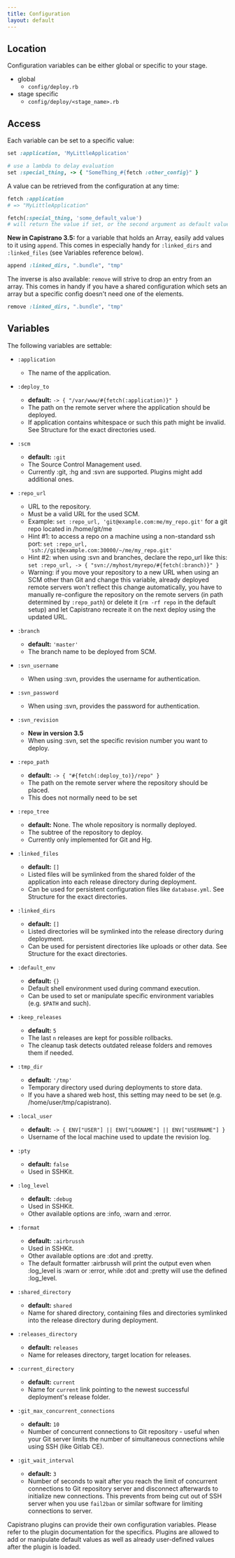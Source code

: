 ```yaml
---
title: Configuration
layout: default
---
```


## Location

Configuration variables can be either global or specific to your stage.

* global
  * `config/deploy.rb`
* stage specific
  * `config/deploy/<stage_name>.rb`

## Access

Each variable can be set to a specific value:

```ruby
set :application, 'MyLittleApplication'

# use a lambda to delay evaluation
set :special_thing, -> { "SomeThing_#{fetch :other_config}" }
```

A value can be retrieved from the configuration at any time:

```ruby
fetch :application
# => "MyLittleApplication"

fetch(:special_thing, 'some_default_value')
# will return the value if set, or the second argument as default value
```

**New in Capistrano 3.5:** for a variable that holds an Array, easily add values to it using `append`. This comes in especially handy for `:linked_dirs` and `:linked_files` (see Variables reference below).

```ruby
append :linked_dirs, ".bundle", "tmp"
```

The inverse is also available: `remove` will strive to drop an entry from an array. This comes in handy if you have a shared configuration which sets an array but a specific config doesn't need one of the elements.

```ruby
remove :linked_dirs, ".bundle", "tmp"
```

## Variables

The following variables are settable:

* `:application`
  * The name of the application.

* `:deploy_to`
  * **default:** `-> { "/var/www/#{fetch(:application)}" }`
  * The path on the remote server where the application should be deployed.
  * If application contains whitespace or such this path might be invalid. See Structure for the exact directories used.

* `:scm`
  * **default:** `:git`
  * The Source Control Management used.
  * Currently :git, :hg and :svn are supported. Plugins might add additional ones.

* `:repo_url`
  * URL to the repository.
  * Must be a valid URL for the used SCM.
  * Example: `set :repo_url, 'git@example.com:me/my_repo.git'` for a git repo located in /home/git/me
  * Hint #1: to access a repo on a machine using a non-standard ssh port: `set :repo_url, 'ssh://git@example.com:30000/~/me/my_repo.git'`
  * Hint #2: when using :svn and branches, declare the repo_url like this: `set :repo_url, -> { "svn://myhost/myrepo/#{fetch(:branch)}" }`
  * Warning: if you move your repository to a new URL when using an SCM other than Git and change this variable, already deployed remote servers won't reflect this change automatically, you have to manually re-configure the repository on the remote servers (in path determined by `:repo_path`) or delete it (`rm -rf repo` in the default setup) and let Capistrano recreate it on the next deploy using the updated URL.

* `:branch`
  * **default:** `'master'`
  * The branch name to be deployed from SCM.

* `:svn_username`
  * When using :svn, provides the username for authentication.

* `:svn_password`
  * When using :svn, provides the password for authentication.

* `:svn_revision`
  * **New in version 3.5**
  * When using :svn, set the specific revision number you want to deploy.

* `:repo_path`
  * **default:** `-> { "#{fetch(:deploy_to)}/repo" }`
  * The path on the remote server where the repository should be placed.
  * This does not normally need to be set

* `:repo_tree`
  * **default:** None. The whole repository is normally deployed.
  * The subtree of the repository to deploy.
  * Currently only implemented for Git and Hg.

* `:linked_files`
  * **default:** `[]`
  * Listed files will be symlinked from the shared folder of the application into each release directory during deployment.
  * Can be used for persistent configuration files like `database.yml`. See Structure for the exact directories.

* `:linked_dirs`
  * **default:** `[]`
  * Listed directories will be symlinked into the release directory during deployment.
  * Can be used for persistent directories like uploads or other data. See Structure for the exact directories.

* `:default_env`
  * **default:** `{}`
  * Default shell environment used during command execution.
  * Can be used to set or manipulate specific environment variables (e.g. `$PATH` and such).

* `:keep_releases`
  * **default:** `5`
  * The last `n` releases are kept for possible rollbacks.
  * The cleanup task detects outdated release folders and removes them if needed.

* `:tmp_dir`
  * **default:** `'/tmp'`
  * Temporary directory used during deployments to store data.
  * If you have a shared web host, this setting may need to be set (e.g. /home/user/tmp/capistrano).

* `:local_user`
  * **default:** `-> { ENV["USER"] || ENV["LOGNAME"] || ENV["USERNAME"] }`
  * Username of the local machine used to update the revision log.

* `:pty`
  * **default:** `false`
  * Used in SSHKit.

* `:log_level`
  * **default:** `:debug`
  * Used in SSHKit.
  * Other available options are :info, :warn and :error.

* `:format`
  * **default:** `:airbrussh`
  * Used in SSHKit.
  * Other available options are :dot and :pretty.
  * The default formatter :airbrussh will print the output even when :log_level is :warn or :error, while :dot and :pretty will use the defined :log_level.

* `:shared_directory`
  * **default:**  `shared`
  * Name for shared directory, containing files and directories symlinked into the release directory during deployment.

* `:releases_directory`
  * **default:** `releases`
  * Name for releases directory, target location for releases.

* `:current_directory`
  * **default:** `current`
  * Name for `current` link pointing to the newest successful deployment's release folder.

* `:git_max_concurrent_connections`
  * **default:** `10`
  * Number of concurrent connections to Git repository - useful when your Git server limits the number of simultaneous connections while using SSH (like Gitlab CE).

* `:git_wait_interval`
  * **default:** `3`
  * Number of seconds to wait after you reach the limit of concurrent connections to Git repository server and disconnect afterwards to initialize new connections. This prevents from being cut out of SSH server when you use `fail2ban` or similar software for limiting connections to server.

Capistrano plugins can provide their own configuration variables. Please refer
to the plugin documentation for the specifics. Plugins are allowed to add or
manipulate default values as well as already user-defined values after the
plugin is loaded.
